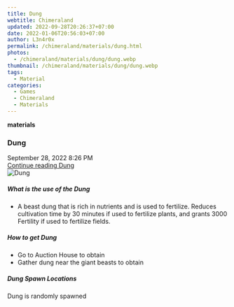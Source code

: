 ```yaml
---
title: Dung
webtitle: Chimeraland
updated: 2022-09-28T20:26:37+07:00
date: 2022-01-06T20:56:03+07:00
author: L3n4r0x
permalink: /chimeraland/materials/dung.html
photos:
  - /chimeraland/materials/dung/dung.webp
thumbnail: /chimeraland/materials/dung/dung.webp
tags:
  - Material
categories:
  - Games
  - Chimeraland
  - Materials
---
```


<section id="bootstrap-wrapper">
  <link
    rel="stylesheet"
    href="https://cdn.statically.io/gh/dimaslanjaka/Web-Manajemen/40ac3225/css/bootstrap-4.5-wrapper.css"
  />
  <div
    class="row g-0 border rounded overflow-hidden flex-md-row mb-4 shadow-sm position-relative"
  >
    <div class="col p-4 d-flex flex-column position-static">
      <strong class="d-inline-block mb-2 text-success">materials</strong>
      <h3 class="mb-0">Dung</h3>
      <div class="mb-1 text-muted">September 28, 2022 8:26 PM</div>
      <a href="#" class="stretched-link d-none">Continue reading Dung</a>
    </div>
    <div class="col-auto d-none d-lg-block">
      <img src="/chimeraland/materials/dung/dung.webp" alt="Dung" />
    </div>
  </div>
  <div class="row">
    <div class="col-lg-6 col-12 mb-2">
      <div class="card">
        <div class="card-body">
          <h5 class="card-title">What is the use of the Dung</h5>
          <div class="card-text">
            <ul>
              <li>
                A beast dung that is rich in nutrients and is used to fertilize.
                Reduces cultivation time by 30 minutes if used to fertilize
                plants, and grants 3000 Fertility if used to fertilize fields.
              </li>
            </ul>
          </div>
        </div>
      </div>
    </div>
    <div class="col-lg-6 col-12 mb-2">
      <div class="card">
        <div class="card-body">
          <h5 class="card-title">How to get Dung</h5>
          <div class="card-text">
            <ul>
              <li>Go to Auction House to obtain</li>
              <li>Gather dung near the giant beasts to obtain</li>
            </ul>
          </div>
        </div>
      </div>
    </div>
    <div class="col-12 mb-2">
      <h5>Dung Spawn Locations</h5>
      <p>Dung is randomly spawned</p>
    </div>
  </div>
</section>